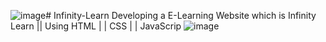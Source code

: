 ![image](https://github.com/user-attachments/assets/ee191652-0edd-4001-a6e9-d8285eaefe12)# Infinity-Learn
Developing a E-Learning Website which is Infinity Learn || Using HTML | | CSS | | JavaScrip
![image](https://github.com/user-attachments/assets/3cd5674c-0789-48d7-b8f6-be1e4afea7bc)
